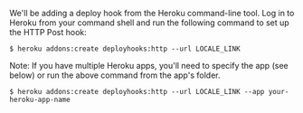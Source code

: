 We'll be adding a deploy hook from the Heroku command-line tool. Log in to Heroku from your command shell and run the following command to set up the HTTP Post hook:
```shell
$ heroku addons:create deployhooks:http --url LOCALE_LINK
```

Note: If you have multiple Heroku apps, you'll need to specify the app (see below) or run the above command from the app's folder.
```shell
$ heroku addons:create deployhooks:http --url LOCALE_LINK --app your-heroku-app-name
```
